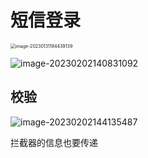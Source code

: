 # 短信登录





<img src="https://xingqiu-tuchuang-1256524210.cos.ap-shanghai.myqcloud.com/3978/image-20230131184439139.png" alt="image-20230131184439139" style="zoom:50%;" />



![image-20230202140831092](https://xingqiu-tuchuang-1256524210.cos.ap-shanghai.myqcloud.com/3978/image-20230202140831092.png)





## 校验

![image-20230202144135487](https://xingqiu-tuchuang-1256524210.cos.ap-shanghai.myqcloud.com/3978/image-20230202144135487.png)



拦截器的信息也要传递





